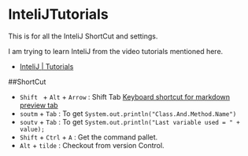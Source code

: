 # InteliJTutorials
This is for all the InteliJ ShortCut and settings.

I am trying to learn InteliJ from the video tutorials mentioned here.

* [InteliJ | Tutorials](https://www.youtube.com/watch?v=L_jXj0XTwSg&list=PLPZy-hmwOdEXdOtXdFzyx_XCnrF_oD2Ft&index=1)

##ShortCut

* `Shift ` + `Alt` + `Arrow` : Shift Tab [Keyboard shortcut for markdown preview tab](http://superuser.com/questions/955180/pycharm-keyboard-shortcut-for-markdown-preview-tab)
* `soutm` + `Tab` : To get `System.out.println("Class.And.Method.Name")`
* `soutv` + `Tab` : To get `System.out.println("Last variable used = " + value);`
* `Shift` + `Ctrl` + `A` : Get the command pallet.
* `Alt` + ` tilde ` : Checkout from version Control.